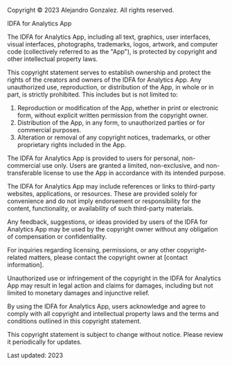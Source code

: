 Copyright © 2023 Alejandro Gonzalez. All rights reserved.

IDFA for Analytics App

The IDFA for Analytics App, including all text, graphics, user interfaces, visual interfaces, photographs, trademarks, logos, artwork, and computer code (collectively referred to as the "App"), is protected by copyright and other intellectual property laws.

This copyright statement serves to establish ownership and protect the rights of the creators and owners of the IDFA for Analytics App. Any unauthorized use, reproduction, or distribution of the App, in whole or in part, is strictly prohibited. This includes but is not limited to:

1. Reproduction or modification of the App, whether in print or electronic form, without explicit written permission from the copyright owner.
2. Distribution of the App, in any form, to unauthorized parties or for commercial purposes.
3. Alteration or removal of any copyright notices, trademarks, or other proprietary rights included in the App.

The IDFA for Analytics App is provided to users for personal, non-commercial use only. Users are granted a limited, non-exclusive, and non-transferable license to use the App in accordance with its intended purpose.

The IDFA for Analytics App may include references or links to third-party websites, applications, or resources. These are provided solely for convenience and do not imply endorsement or responsibility for the content, functionality, or availability of such third-party materials.

Any feedback, suggestions, or ideas provided by users of the IDFA for Analytics App may be used by the copyright owner without any obligation of compensation or confidentiality.

For inquiries regarding licensing, permissions, or any other copyright-related matters, please contact the copyright owner at [contact information].

Unauthorized use or infringement of the copyright in the IDFA for Analytics App may result in legal action and claims for damages, including but not limited to monetary damages and injunctive relief.

By using the IDFA for Analytics App, users acknowledge and agree to comply with all copyright and intellectual property laws and the terms and conditions outlined in this copyright statement.

This copyright statement is subject to change without notice. Please review it periodically for updates.

Last updated: 2023
